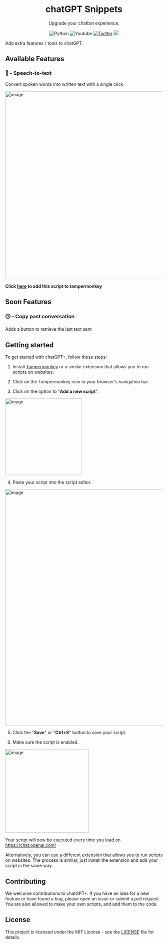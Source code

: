 <div align="center">
  <h1>chatGPT Snippets</h1>
  <p align="center"> Upgrade your chatbot experience. </p>
</div>

<p align="center">
    <a style="text-decoration:none" href="https://python.org">
        <img src="https://img.shields.io/badge/python-3670A0?style=for-the-badge&logo=python&logoColor=ffdd54" alt="Python" />
    </a>
     <a style="text-decoration:none" href="https://www.youtube.com/channel/UCbfGHhyeHpKXF5rl1cRfvbg">
        <img alt="Youtube" title="Youtube" src="https://img.shields.io/badge/-YouTube-red?style=for-the-badge&logo=youtube&logoColor=white"/></a>
  <a href="https://twitter.com/law_tutorials"><img alt="Twitter" title="Twitter" src="https://img.shields.io/badge/-Twitter-1DA1F2?style=for-the-badge&logo=twitter&logoColor=white"/></a>
  <a href="https://discord.gg/cPKc5B6Gnv" alt="Dev Pro Tips Discussion & Support Server">
    <img src="https://img.shields.io/discord/836621542917275668?color=7289DA&labelColor=4a64bd&logo=discord&logoColor=white&style=for-the-badge"/></a>
</p>


Add extra features / tools to chatGPT.

## Available Features

### 💬 - Speech-to-text

Convert spoken words into written text with a single click.

<img width="600" alt="image" src="https://s9.gifyu.com/images/te.gif">

<b> Click [here](https://raw.githubusercontent.com/LawOff/chatGPT-Snippets/main/plugins/speechToText.plugin.js) to add this script to tampermonkey </b>


## Soon Features

### 🕒 - Copy past conversation
Adds a button to retrieve the last text sent

## Getting started

To get started with chatGPT+, follow these steps:

1. Install [Tampermonkey](https://www.tampermonkey.net/) or a similar extension that allows you to run scripts on websites.

2. Click on the Tampermonkey icon in your browser's navigation bar.

3. Click on the option to "<b>Add a new script</b>".
<img width="245" alt="image" src="https://user-images.githubusercontent.com/95545719/208895572-03607a4d-0a92-4a17-810d-04feb8255593.png">

4. Paste your script into the script editor.
<img width="754" alt="image" src="https://user-images.githubusercontent.com/95545719/209725118-76fbb857-d37c-4f61-9530-5eaef0afc55e.png">


5. Click the "<b>Save</b>" or "<b>Ctrl+S</b>" button to save your script.

6. Make sure the script is enabled.
<img width="267" alt="image" src="https://user-images.githubusercontent.com/95545719/209725090-434d4765-bb75-4b79-81e6-5f19229331bd.png">


Your script will now be executed every time you load on https://chat.openai.com/

Alternatively, you can use a different extension that allows you to run scripts on websites. The process is similar, just install the extension and add your script in the same way.


## Contributing

We welcome contributions to chatGPT+. If you have an idea for a new feature or have found a bug, please open an issue or submit a pull request.
You are also allowed to make your own scripts, and add them to the code.

## License

This project is licensed under the MIT License - see the [LICENSE](LICENSE) file for details.
